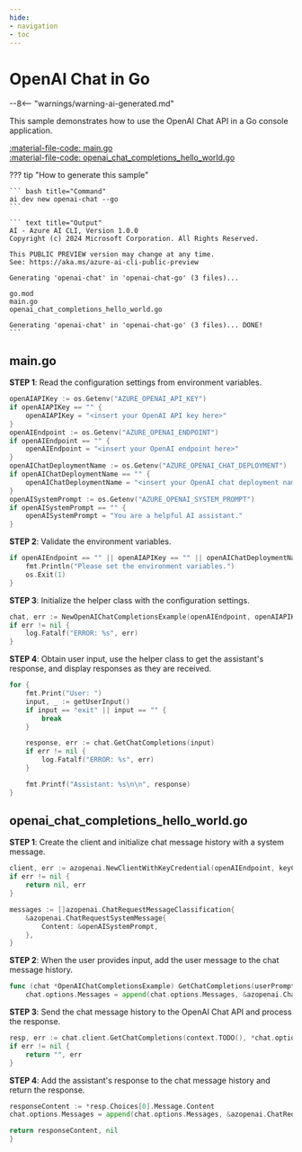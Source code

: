 ```yaml
---
hide:
- navigation
- toc
---
```

# OpenAI Chat in Go

--8<-- "warnings/warning-ai-generated.md"

This sample demonstrates how to use the OpenAI Chat API in a Go console application.

[:material-file-code: main.go](https://raw.githubusercontent.com/robch/book-of-ai/main/docs/samples/openai-chat-go/main.go)  
[:material-file-code: openai_chat_completions_hello_world.go](https://raw.githubusercontent.com/robch/book-of-ai/main/docs/samples/openai-chat-go/openai_chat_completions_hello_world.go)  

??? tip "How to generate this sample"

    ``` bash title="Command"
    ai dev new openai-chat --go
    ```

    ``` text title="Output"
    AI - Azure AI CLI, Version 1.0.0
    Copyright (c) 2024 Microsoft Corporation. All Rights Reserved.

    This PUBLIC PREVIEW version may change at any time.
    See: https://aka.ms/azure-ai-cli-public-preview

    Generating 'openai-chat' in 'openai-chat-go' (3 files)...

    go.mod
    main.go
    openai_chat_completions_hello_world.go

    Generating 'openai-chat' in 'openai-chat-go' (3 files)... DONE!
    ```

## main.go

**STEP 1**: Read the configuration settings from environment variables.

``` go title="main.go"
openAIAPIKey := os.Getenv("AZURE_OPENAI_API_KEY")
if openAIAPIKey == "" {
    openAIAPIKey = "<insert your OpenAI API key here>"
}
openAIEndpoint := os.Getenv("AZURE_OPENAI_ENDPOINT")
if openAIEndpoint == "" {
    openAIEndpoint = "<insert your OpenAI endpoint here>"
}
openAIChatDeploymentName := os.Getenv("AZURE_OPENAI_CHAT_DEPLOYMENT")
if openAIChatDeploymentName == "" {
    openAIChatDeploymentName = "<insert your OpenAI chat deployment name here>"
}
openAISystemPrompt := os.Getenv("AZURE_OPENAI_SYSTEM_PROMPT")
if openAISystemPrompt == "" {
    openAISystemPrompt = "You are a helpful AI assistant."
}
```

**STEP 2**: Validate the environment variables.

``` go title="main.go"
if openAIEndpoint == "" || openAIAPIKey == "" || openAIChatDeploymentName == "" || openAISystemPrompt == "" {
    fmt.Println("Please set the environment variables.")
    os.Exit(1)
}
```

**STEP 3**: Initialize the helper class with the configuration settings.

``` go title="main.go"
chat, err := NewOpenAIChatCompletionsExample(openAIEndpoint, openAIAPIKey, openAIChatDeploymentName, openAISystemPrompt)
if err != nil {
    log.Fatalf("ERROR: %s", err)
}
```

**STEP 4**: Obtain user input, use the helper class to get the assistant's response, and display responses as they are received.

``` go title="main.go"
for {
    fmt.Print("User: ")
    input, _ := getUserInput()
    if input == "exit" || input == "" {
        break
    }

    response, err := chat.GetChatCompletions(input)
    if err != nil {
        log.Fatalf("ERROR: %s", err)
    }

    fmt.Printf("Assistant: %s\n\n", response)
}
```

## openai_chat_completions_hello_world.go

**STEP 1**: Create the client and initialize chat message history with a system message.

``` go title="openai_chat_completions_hello_world.go"
client, err := azopenai.NewClientWithKeyCredential(openAIEndpoint, keyCredential, nil)
if err != nil {
    return nil, err
}

messages := []azopenai.ChatRequestMessageClassification{
    &azopenai.ChatRequestSystemMessage{
        Content: &openAISystemPrompt,
    },
}
```

**STEP 2**: When the user provides input, add the user message to the chat message history.

``` go title="openai_chat_completions_hello_world.go"
func (chat *OpenAIChatCompletionsExample) GetChatCompletions(userPrompt string) (string, error) {
    chat.options.Messages = append(chat.options.Messages, &azopenai.ChatRequestUserMessage{Content: azopenai.NewChatRequestUserMessageContent(userPrompt)})
```

**STEP 3**: Send the chat message history to the OpenAI Chat API and process the response.

``` go title="openai_chat_completions_hello_world.go"
resp, err := chat.client.GetChatCompletions(context.TODO(), *chat.options, nil)
if err != nil {
    return "", err
}
```

**STEP 4**: Add the assistant's response to the chat message history and return the response.

``` go title="openai_chat_completions_hello_world.go"
responseContent := *resp.Choices[0].Message.Content
chat.options.Messages = append(chat.options.Messages, &azopenai.ChatRequestAssistantMessage{Content: to.Ptr(responseContent)})

return responseContent, nil
}
```